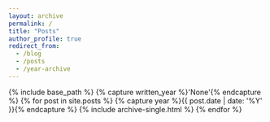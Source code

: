 ```yaml
---
layout: archive
permalink: /
title: "Posts"
author_profile: true
redirect_from:
  - /blog
  - /posts
  - /year-archive
---
```


{% include base_path %}
{% capture written_year %}'None'{% endcapture %}
{% for post in site.posts %}
  {% capture year %}{{ post.date | date: '%Y' }}{% endcapture %}
  {% include archive-single.html %}
{% endfor %}
